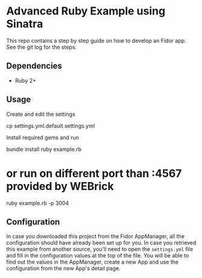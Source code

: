 # Advanced Ruby Example using Sinatra

This repo contains a step by step guide on how to develop an Fidor app.
See the git log for the steps.

## Dependencies

* Ruby 2+

## Usage

Create and edit the settings

  cp settings.yml.default settings.yml

Install required gems and run

  bundle install
  ruby example.rb

  # or run on different port than :4567 provided by WEBrick
  ruby example.rb -p 3004

## Configuration

In case you downloaded this project from the Fidor AppManager, all the
configuration should have already been set up for you. In case you
retrieved this example from another source, you'll need to open the
`settings.yml` file and fill in the configuration values at the top of the
file. You will be able to find out the values in the AppManager, create
a new App and use the configuration from the new App's detail page.
